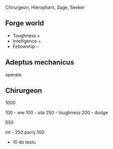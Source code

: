 Chirurgeon, Hierophant, Sage, Seeker 

## Forge world 
* Toughness +
* Intelligence +
* Fellowship -

## Adeptus mechanicus 
operate 


## Chirurgeon 


1000 

100 - ww
100 - sila 
250 - toughness 
200 - dodge

650

int - 250 
parry 100


+ 10 do testu 